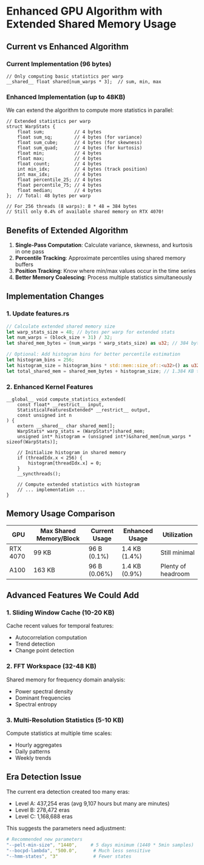 # Enhanced GPU Algorithm with Extended Shared Memory Usage

## Current vs Enhanced Algorithm

### Current Implementation (96 bytes)
```cuda
// Only computing basic statistics per warp
__shared__ float shared[num_warps * 3];  // sum, min, max
```

### Enhanced Implementation (up to 48KB)
We can extend the algorithm to compute more statistics in parallel:

```cuda
// Extended statistics per warp
struct WarpStats {
    float sum;           // 4 bytes
    float sum_sq;        // 4 bytes (for variance)
    float sum_cube;      // 4 bytes (for skewness)
    float sum_quad;      // 4 bytes (for kurtosis)
    float min;           // 4 bytes
    float max;           // 4 bytes
    float count;         // 4 bytes
    int min_idx;         // 4 bytes (track position)
    int max_idx;         // 4 bytes
    float percentile_25; // 4 bytes
    float percentile_75; // 4 bytes
    float median;        // 4 bytes
};  // Total: 48 bytes per warp

// For 256 threads (8 warps): 8 * 48 = 384 bytes
// Still only 0.4% of available shared memory on RTX 4070!
```

## Benefits of Extended Algorithm

1. **Single-Pass Computation**: Calculate variance, skewness, and kurtosis in one pass
2. **Percentile Tracking**: Approximate percentiles using shared memory buffers
3. **Position Tracking**: Know where min/max values occur in the time series
4. **Better Memory Coalescing**: Process multiple statistics simultaneously

## Implementation Changes

### 1. Update features.rs
```rust
// Calculate extended shared memory size
let warp_stats_size = 48; // bytes per warp for extended stats
let num_warps = (block_size + 31) / 32;
let shared_mem_bytes = (num_warps * warp_stats_size) as u32; // 384 bytes for 256 threads

// Optional: Add histogram bins for better percentile estimation
let histogram_bins = 256;
let histogram_size = histogram_bins * std::mem::size_of::<u32>() as u32; // 1KB
let total_shared_mem = shared_mem_bytes + histogram_size; // 1.384 KB total
```

### 2. Enhanced Kernel Features
```cuda
__global__ void compute_statistics_extended(
    const float* __restrict__ input,
    StatisticalFeaturesExtended* __restrict__ output,
    const unsigned int n
) {
    extern __shared__ char shared_mem[];
    WarpStats* warp_stats = (WarpStats*)shared_mem;
    unsigned int* histogram = (unsigned int*)&shared_mem[num_warps * sizeof(WarpStats)];
    
    // Initialize histogram in shared memory
    if (threadIdx.x < 256) {
        histogram[threadIdx.x] = 0;
    }
    __syncthreads();
    
    // Compute extended statistics with histogram
    // ... implementation ...
}
```

## Memory Usage Comparison

| GPU | Max Shared Memory/Block | Current Usage | Enhanced Usage | Utilization |
|-----|------------------------|---------------|----------------|-------------|
| RTX 4070 | 99 KB | 96 B (0.1%) | 1.4 KB (1.4%) | Still minimal |
| A100 | 163 KB | 96 B (0.06%) | 1.4 KB (0.9%) | Plenty of headroom |

## Advanced Features We Could Add

### 1. Sliding Window Cache (10-20 KB)
Cache recent values for temporal features:
- Autocorrelation computation
- Trend detection
- Change point detection

### 2. FFT Workspace (32-48 KB)
Shared memory for frequency domain analysis:
- Power spectral density
- Dominant frequencies
- Spectral entropy

### 3. Multi-Resolution Statistics (5-10 KB)
Compute statistics at multiple time scales:
- Hourly aggregates
- Daily patterns
- Weekly trends

## Era Detection Issue

The current era detection created too many eras:
- Level A: 437,254 eras (avg 9,107 hours but many are minutes)
- Level B: 278,472 eras
- Level C: 1,168,688 eras

This suggests the parameters need adjustment:
```yaml
# Recommended new parameters
"--pelt-min-size", "1440",     # 5 days minimum (1440 * 5min samples)
"--bocpd-lambda", "500.0",      # Much less sensitive
"--hmm-states", "3"             # Fewer states
```